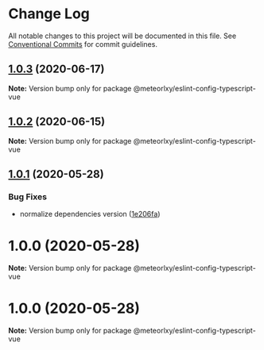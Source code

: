 # Change Log

All notable changes to this project will be documented in this file.
See [Conventional Commits](https://conventionalcommits.org) for commit guidelines.

## [1.0.3](http://git.code.oa.com/javascript/rules/compare/@meteorlxy/eslint-config-typescript-vue@1.0.2...@meteorlxy/eslint-config-typescript-vue@1.0.3) (2020-06-17)

**Note:** Version bump only for package @meteorlxy/eslint-config-typescript-vue

## [1.0.2](http://git.code.oa.com/javascript/rules/compare/@meteorlxy/eslint-config-typescript-vue@1.0.1...@meteorlxy/eslint-config-typescript-vue@1.0.2) (2020-06-15)

**Note:** Version bump only for package @meteorlxy/eslint-config-typescript-vue

## [1.0.1](http://git.code.oa.com/javascript/rules/compare/@meteorlxy/eslint-config-typescript-vue@1.0.0...@meteorlxy/eslint-config-typescript-vue@1.0.1) (2020-05-28)

### Bug Fixes

- normalize dependencies version ([1e206fa](http://git.code.oa.com/javascript/rules/commits/1e206faa32ccbc82d46b53981a656bc58726e3f8))

# 1.0.0 (2020-05-28)

**Note:** Version bump only for package @meteorlxy/eslint-config-typescript-vue

# 1.0.0 (2020-05-28)

**Note:** Version bump only for package @meteorlxy/eslint-config-typescript-vue
